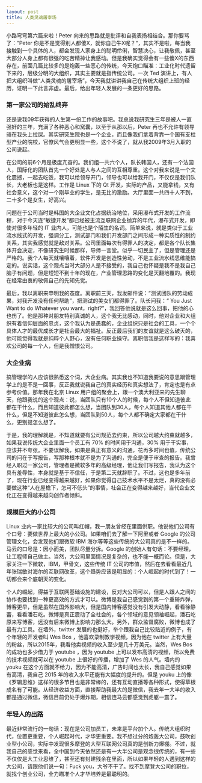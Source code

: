 ```yaml
---
layout: post
title: 人类灵魂屠宰场
---
```


小路弯弯第六篇来啦！Peter 向来的思路就是批评和自我表扬相结合。那你要骂了：”Peter 你是不是觉得别人都傻X，就你自己牛X呢？“，其实不是啦，每当我接触到一个具体的人，都会发现人家身上的聪明伶俐，智慧决心，让我敬佩，甚至大部分人身上都有很强的吃苦精神让我感动。但是我确实觉得会有一些傻X的东西存在，前面几篇比较多的是炮轰一些恶心的传统，今天炮口瞄准：工业化时代遗留下来的，层级分明的大组织，其实主要就是指传统公司。一次 Ted 演讲上，有人把大组织叫做“人类灵魂的屠宰场”，今天我就讲讲我自己在传统大组织上班的经历，证明一下此言非虚。最后，给出年轻人发展的一条更好的思路。

### 第一家公司的始乱终弃

还是说我09年获得的人生第一份工作的故事吧。我总说我研究生三年是被人一直强奸的三年，充满了各种恶心和窝囊，以至于从那以后，Peter 再也不允许有领导骑在我头上拉屎。其实研究生院也是一个企业，而且像我们拿着背靠一个国有支柱型产业的院校，官僚风气会更明显一些，这个不说了，就从我2009年3月入职的公司说起。

在公司的前6个月是极度亢奋的。我们组一共六个人，队长韩国人，还有一个法国人，国际化的团队首先一个好处是人与人之间的互相尊重。这个对我来说是一个文化震撼，一起去吃饭，我可以给领导开门，领导也可以给我开门，不仅仅是我们队长，大老板也是这样。工作是 Linux 下的 Qt 开发，实际的产品，又能拿钱，又有社会意义，这个对一个刚毕业的学生，是无比的激励。大厅里面一共四十人不到，二十多个是女生，好高兴。

问题在于公司当时是韩国的大企业文化占据统治地位，采用瀑布式开发的工作流程，对于今天连“敏捷开发”都已经被主流互联网企业抛弃的年代，瀑布式开发，即使对很多年轻的 IT 业内人，可能也是个陌生的名词。简单来说，就是类似于工业流水线式的开发，强调分工，测试部门和我们开发部门之间形成一种实质性的制约关系，其实我感觉就是敌对关系。公司里面每次有得罪人的决定，都是各个队长集体开会决定，不像研究生时候那样，导师一言堂。似乎一切民主了，但是管理还是严格的。我个人每天就嚷嚷着，软件开发是创造性劳动，不是工业流水线思维能搞定的。说实话，这个观点当时大部分人是不接受的，我自己也怀疑是我不是我自己脑子有问题，但是短短不到十年的现在，产业管理思路的变化是天翻地覆的。我现在经常由衷的敬佩自己的先知先觉。

最后，我以离职来申明我的态度。离职前三天，我发邮件说：“测试团队的劳动成果，对我开发没有任何帮助”，把测试的美女们都得罪了。队长问我：“ You Just Want to do Whatever you want，right?”，我回答他说就是这么回事，把他的心也伤了。他是那种对朋友特别真诚的人，这个我无比感动，同时，他对企业和大组织有着信仰层面的忠贞，这个我认为是愚蠢的，企业组织只是社会的工具，一个个具体人才的最优成长才是社会最大的福祉。反正最后我们的友谊就是这么破灭的，他可能觉得我就是纯粹个人野心，没有任何职业操守。离职信我是这样写的：我喜欢公司的每一个人，但是我憎恨公司。

### 大企业病

搞管理学的人应该很熟悉这个词，大企业病。其实我也不知道我要说的意思跟管理学上的是不是一回事，反正我就说我自己的真实经历和真实想法了，肯定也是有点参考价值。那年我在北京 Linux 用户组的聚会上，跟一个澳大利亚来的先生聊天，他跟我说的这个观点：说，当团队只有10个人的时候，每个人不但知道彼此都在干什么，而且知道彼此都怎么想，当团队到30人，每个人知道其他人都在干什么，但是不知道彼此怎么想，当团队到50人，每个人都不确定大家都在干什么，更别提怎么想了。

于是，我的理解就是，不知道就要有公司规范去约束，所以公司越大约束就越多，如果我说传统大企业里面一个员工有 70% 的时间用于沟通，30% 用于干实事，应该并不夸张。不要误解我，如果是真正有意义的沟通，花再多时间也值，传统公司的问在于写报告，写那种根本就不是为了沟通的，完全是便于审查的报告。我曾经入职过一家公司，管理者是微软多年的高级经理，他让我们写报告，我认为这个具有羞辱性，本身就是基于不信任，于是第二天就辞职了。不过，这也是多年前了，现在行业已经变得越来越好，如果你觉得自己技术水平不是太烂，真的没有必要做这种“人在屋檐下，怎可不低头”的事情，社会正在变得越来越好，当代企业文化正在变得越来越向创作者倾斜。

### 规模巨大的小公司

Linux 业内一家比较大的公司叫红帽，我一朋友曾经在里面供职。他说他们公司有个口号：要做世界上最大的小公司。如果咱们去了解一下阿里或者 Google 的公司管理文化，会发现他们跟微软 IBM 海尔等等这些传统的大公司真的是不一样的。马云的口号是：因小而美，团队尽量分拆。Google 的创始人有句话：不要经理，让工程师自己做主。当然，大公司里面情况是复杂的，也不能一概而论。但是，大家关注一下微软，IBM，甲骨文，这些传统 IT 公司的市值，然后在去看看最近几年张瑞敏对海尔的互联网改革，这个趋势应该是明显的：个人崛起的时代到了！一切都会来个底朝天的变化。

个人的崛起，得益于互联网基础设施的建设，反对大公司可以，但是人跟人之间的协作也要找到一种更高效的方式才可以。微博是我自己感觉到的第一个重磅炸弹，博客更早，但是虽然在国外影响大，但是国内博客感觉没有引发大动静，看看徐静蕾，看看潘石屹。微博是真正震动了全社会的，各个领域的意见领袖崛起，潘石屹原来写博客，远没有后来微博上影响力那么大。另外，群众监督腐败，微博也成了最有力工具。在墙外，twitter 发展的也挺好，举个跟我自己比较贴近的例子，有个年轻的开发者叫 Wes Bos ，他喜欢录制教学视频，因为他在 twitter 上有大量的粉丝，所以2015年，我看他卖视频的收入至少是几十万美元。当然，Wes Bos 的成功也多少借力于 youtube ，因为 youtube 上可以发布高清的视频，所以免费的技术视频就可以在 youtube 上很好的传播，增加了 Wes 的人气。墙内的 youku 在这个方面就不给力，因为不能高清，广告时间也太长，我自己感觉如果有高清，我自己 2015 年的收入水平还能有大幅度的提升的。但是 youku 上的像《罗辑思维》这样的很多节目也是非常棒的，还有互动直播等各种形式，使得草根成名有了可能。从经济收益方面，直接帮助我最大的是微信，我去年一大半的收入都是通过微信，微信目前仍处于爆炸期，相信连马云都感觉到虎躯一震了。

### 年轻人的出路

最近非常流行的一句话：现在是公司加员工，未来是平台加个人。传统大组织时代，位置更重要，个人崛起时代，才华更重要。我不想过分的炮轰大公司，鼓吹创业型小公司，实际中发现很多摩登的大型互联网公司真的是创新力爆棚。不过，就我自己的感觉来看，全中国到今天依然还是有一大半公司是观念很传统的，有一些不仅仅是大工业思维了，甚至还有封建残余在里面，所以如果年轻的人遇到这样的大公司，请跟他们说一句：Fuck you，大爷不干了。找不到摩登大公司的职位，就找个创业公司，全力瞄准个人才华培养是最聪明的。